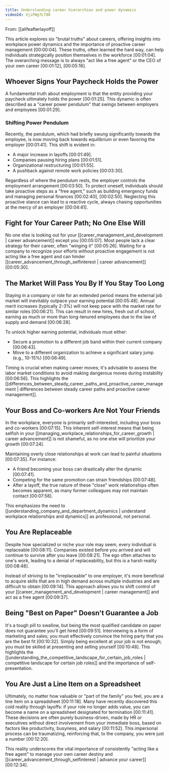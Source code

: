 ```yaml
---
title: Understanding career hierarchies and power dynamics
videoId: VjiFWg7Lf88
---
```


From: [[alifeafterlayoff]] <br/> 

This article explores six "brutal truths" about careers, offering insights into workplace power dynamics and the importance of proactive career management <a class="yt-timestamp" data-t="00:00:04">[00:00:04]</a>. These truths, often learned the hard way, can help individuals strategically position themselves in the workforce <a class="yt-timestamp" data-t="00:01:04">[00:01:04]</a>. The overarching message is to always "act like a free agent" or the CEO of your own career <a class="yt-timestamp" data-t="00:01:12">[00:01:12]</a>, <a class="yt-timestamp" data-t="00:05:16">[00:05:16]</a>.

## Whoever Signs Your Paycheck Holds the Power

A fundamental truth about employment is that the entity providing your paycheck ultimately holds the power <a class="yt-timestamp" data-t="00:01:25">[00:01:25]</a>. This dynamic is often described as a "career power pendulum" that swings between employers and employees <a class="yt-timestamp" data-t="00:01:29">[00:01:29]</a>.

### Shifting Power Pendulum
Recently, the pendulum, which had briefly swung significantly towards the employee, is now moving back towards equilibrium or even favoring the employer <a class="yt-timestamp" data-t="00:01:41">[00:01:41]</a>. This shift is evident in:
*   A major increase in layoffs <a class="yt-timestamp" data-t="00:01:49">[00:01:49]</a>.
*   Companies pausing hiring plans <a class="yt-timestamp" data-t="00:01:51">[00:01:51]</a>.
*   Organizational restructuring <a class="yt-timestamp" data-t="00:01:55">[00:01:55]</a>.
*   A pushback against remote work policies <a class="yt-timestamp" data-t="00:03:30">[00:03:30]</a>.

Regardless of where the pendulum rests, the employer controls the employment arrangement <a class="yt-timestamp" data-t="00:03:50">[00:03:50]</a>. To protect oneself, individuals should take proactive steps as a "free agent," such as building emergency funds and managing personal finances <a class="yt-timestamp" data-t="00:02:40">[00:02:40]</a>, <a class="yt-timestamp" data-t="00:02:50">[00:02:50]</a>. Neglecting this proactive stance can lead to a reactive cycle, always chasing opportunities at the mercy of an employer <a class="yt-timestamp" data-t="00:04:41">[00:04:41]</a>.

## Fight for Your Career Path; No One Else Will

No one else is looking out for your [[career_management_and_development | career advancement]] except you <a class="yt-timestamp" data-t="00:05:07">[00:05:07]</a>. Most people lack a clear strategy for their career, often "winging it" <a class="yt-timestamp" data-t="00:05:26">[00:05:26]</a>. Waiting for a company to recognize your efforts without proactive engagement is not acting like a free agent and can hinder [[career_advancement_through_selfinterest | career advancement]] <a class="yt-timestamp" data-t="00:05:30">[00:05:30]</a>.

## The Market Will Pass You By If You Stay Too Long

Staying in a company or role for an extended period means the external job market will inevitably outpace your earning potential <a class="yt-timestamp" data-t="00:05:48">[00:05:48]</a>. Annual merit increases (typically 2-3%) will not keep pace with the market rate for similar roles <a class="yt-timestamp" data-t="00:06:21">[00:06:21]</a>. This can result in new hires, fresh out of school, earning as much or more than long-tenured employees due to the law of supply and demand <a class="yt-timestamp" data-t="00:06:28">[00:06:28]</a>.

To unlock higher earning potential, individuals must either:
*   Secure a promotion to a different job band within their current company <a class="yt-timestamp" data-t="00:06:43">[00:06:43]</a>.
*   Move to a different organization to achieve a significant salary jump (e.g., 10-15%) <a class="yt-timestamp" data-t="00:06:49">[00:06:49]</a>.

Timing is crucial when making career moves; it's advisable to assess the labor market conditions to avoid making dangerous moves during instability <a class="yt-timestamp" data-t="00:06:56">[00:06:56]</a>. This highlights the [[differences_between_steady_career_paths_and_proactive_career_management | differences between steady career paths and proactive career management]].

## Your Boss and Co-workers Are Not Your Friends

In the workplace, everyone is primarily self-interested, including your boss and co-workers <a class="yt-timestamp" data-t="00:07:15">[00:07:15]</a>. This inherent self-interest means that being selfish in your [[managing_workplace_relationships_for_career_growth | career advancement]] is not shameful, as no one else will prioritize your growth <a class="yt-timestamp" data-t="00:07:24">[00:07:24]</a>.

Maintaining overly close relationships at work can lead to painful situations <a class="yt-timestamp" data-t="00:07:35">[00:07:35]</a>. For instance:
*   A friend becoming your boss can drastically alter the dynamic <a class="yt-timestamp" data-t="00:07:41">[00:07:41]</a>.
*   Competing for the same promotion can strain friendships <a class="yt-timestamp" data-t="00:07:48">[00:07:48]</a>.
*   After a layoff, the true nature of these "close" work relationships often becomes apparent, as many former colleagues may not maintain contact <a class="yt-timestamp" data-t="00:07:58">[00:07:58]</a>.

This emphasizes the need to [[understanding_company_and_department_dynamics | understand workplace relationships and dynamics]] as professional, not personal.

## You Are Replaceable

Despite how specialized or niche your role may seem, every individual is replaceable <a class="yt-timestamp" data-t="00:08:11">[00:08:11]</a>. Companies existed before you arrived and will continue to survive after you leave <a class="yt-timestamp" data-t="00:08:21">[00:08:21]</a>. The ego often attaches to one's work, leading to a denial of replaceability, but this is a harsh reality <a class="yt-timestamp" data-t="00:08:48">[00:08:48]</a>.

Instead of striving to be "irreplaceable" to one employer, it's more beneficial to acquire skills that are in high demand across multiple industries and are difficult to obtain <a class="yt-timestamp" data-t="00:09:14">[00:09:14]</a>. This approach allows you to shift control of your [[career_management_and_development | career management]] and act as a free agent <a class="yt-timestamp" data-t="00:09:37">[00:09:37]</a>.

## Being "Best on Paper" Doesn't Guarantee a Job

It's a tough pill to swallow, but being the most qualified candidate on paper does not guarantee you'll get hired <a class="yt-timestamp" data-t="00:09:51">[00:09:51]</a>. Interviewing is a form of marketing and sales; you must effectively convince the hiring party that you are the best fit <a class="yt-timestamp" data-t="00:10:32">[00:10:32]</a>. Simply being excellent at your job is not enough; you must be skilled at presenting and selling yourself <a class="yt-timestamp" data-t="00:10:48">[00:10:48]</a>. This highlights the [[understanding_the_competitive_landscape_for_certain_job_roles | competitive landscape for certain job roles]] and the importance of self-presentation.

## You Are Just a Line Item on a Spreadsheet

Ultimately, no matter how valuable or "part of the family" you feel, you are a line item on a spreadsheet <a class="yt-timestamp" data-t="00:11:18">[00:11:18]</a>. Many have recently discovered this cold reality through layoffs: if your role no longer adds value, you can become a name on a spreadsheet designated for termination <a class="yt-timestamp" data-t="00:11:41">[00:11:41]</a>. These decisions are often purely business-driven, made by HR or executives without direct involvement from your immediate boss, based on factors like productivity, busyness, and salary <a class="yt-timestamp" data-t="00:11:52">[00:11:52]</a>. This impersonal process can be traumatizing, reinforcing that, to the company, you were just a number <a class="yt-timestamp" data-t="00:12:20">[00:12:20]</a>.

This reality underscores the vital importance of consistently "acting like a free agent" to manage your own career destiny and [[career_advancement_through_selfinterest | advance your career]] <a class="yt-timestamp" data-t="00:12:34">[00:12:34]</a>.